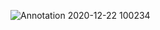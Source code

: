 ![Annotation 2020-12-22 100234](https://user-images.githubusercontent.com/45221397/102849369-060ad880-443d-11eb-9a9b-a09344329420.png)
